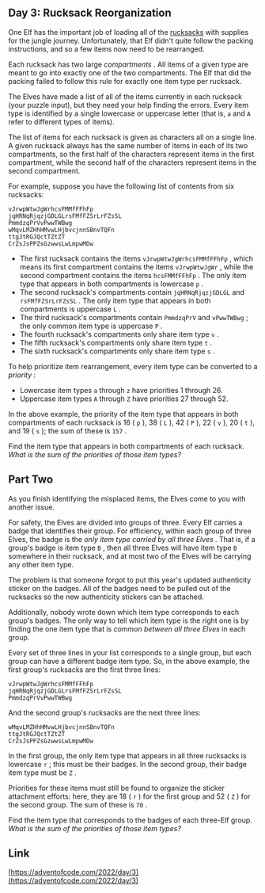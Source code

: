 ## Day 3: Rucksack Reorganization

One Elf has the important job of loading all of the [rucksacks](https://en.wikipedia.org/wiki/Rucksack) with supplies for the jungle journey. Unfortunately, that Elf didn't quite follow the packing instructions, and so a few items now need to be rearranged.

Each rucksack has two large _compartments_ . All items of a given type are meant to go into exactly one of the two compartments. The Elf that did the packing failed to follow this rule for exactly one item type per rucksack.

The Elves have made a list of all of the items currently in each rucksack (your puzzle input), but they need your help finding the errors. Every item type is identified by a single lowercase or uppercase letter (that is, `a` and `A` refer to different types of items).

The list of items for each rucksack is given as characters all on a single line. A given rucksack always has the same number of items in each of its two compartments, so the first half of the characters represent items in the first compartment, while the second half of the characters represent items in the second compartment.

For example, suppose you have the following list of contents from six rucksacks:

```
vJrwpWtwJgWrhcsFMMfFFhFp
jqHRNqRjqzjGDLGLrsFMfFZSrLrFZsSL
PmmdzqPrVvPwwTWBwg
wMqvLMZHhHMvwLHjbvcjnnSBnvTQFn
ttgJtRGJQctTZtZT
CrZsJsPPZsGzwwsLwLmpwMDw
```

- The first rucksack contains the items `vJrwpWtwJgWrhcsFMMfFFhFp` , which means its first compartment contains the items `vJrwpWtwJgWr` , while the second compartment contains the items `hcsFMMfFFhFp` . The only item type that appears in both compartments is lowercase `p` .
- The second rucksack's compartments contain `jqHRNqRjqzjGDLGL` and `rsFMfFZSrLrFZsSL` . The only item type that appears in both compartments is uppercase `L` .
- The third rucksack's compartments contain `PmmdzqPrV` and `vPwwTWBwg` ; the only common item type is uppercase `P` .
- The fourth rucksack's compartments only share item type `v` .
- The fifth rucksack's compartments only share item type `t` .
- The sixth rucksack's compartments only share item type `s` .

To help prioritize item rearrangement, every item type can be converted to a _priority_ :

- Lowercase item types `a` through `z` have priorities 1 through 26.
- Uppercase item types `A` through `Z` have priorities 27 through 52.

In the above example, the priority of the item type that appears in both compartments of each rucksack is 16 ( `p` ), 38 ( `L` ), 42 ( `P` ), 22 ( `v` ), 20 ( `t` ), and 19 ( `s` ); the sum of these is `157` .

Find the item type that appears in both compartments of each rucksack. _What is the sum of the priorities of those item types?_

## Part Two

As you finish identifying the misplaced items, the Elves come to you with another issue.

For safety, the Elves are divided into groups of three. Every Elf carries a badge that identifies their group. For efficiency, within each group of three Elves, the badge is the _only item type carried by all three Elves_ . That is, if a group's badge is item type `B` , then all three Elves will have item type `B` somewhere in their rucksack, and at most two of the Elves will be carrying any other item type.

The problem is that someone forgot to put this year's updated authenticity sticker on the badges. All of the badges need to be pulled out of the rucksacks so the new authenticity stickers can be attached.

Additionally, nobody wrote down which item type corresponds to each group's badges. The only way to tell which item type is the right one is by finding the one item type that is _common between all three Elves_ in each group.

Every set of three lines in your list corresponds to a single group, but each group can have a different badge item type. So, in the above example, the first group's rucksacks are the first three lines:

```
vJrwpWtwJgWrhcsFMMfFFhFp
jqHRNqRjqzjGDLGLrsFMfFZSrLrFZsSL
PmmdzqPrVvPwwTWBwg
```

And the second group's rucksacks are the next three lines:

```
wMqvLMZHhHMvwLHjbvcjnnSBnvTQFn
ttgJtRGJQctTZtZT
CrZsJsPPZsGzwwsLwLmpwMDw
```

In the first group, the only item type that appears in all three rucksacks is lowercase `r` ; this must be their badges. In the second group, their badge item type must be `Z` .

Priorities for these items must still be found to organize the sticker attachment efforts: here, they are 18 ( `r` ) for the first group and 52 ( `Z` ) for the second group. The sum of these is `70` .

Find the item type that corresponds to the badges of each three-Elf group. _What is the sum of the priorities of those item types?_

## Link

[https://adventofcode.com/2022/day/3](https://adventofcode.com/2022/day/3)
